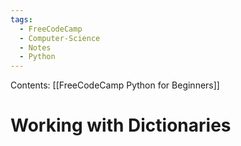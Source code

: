 ```yaml
---
tags:
  - FreeCodeCamp
  - Computer-Science
  - Notes
  - Python
---
```

Contents: [[FreeCodeCamp Python for Beginners]]
# Working with Dictionaries